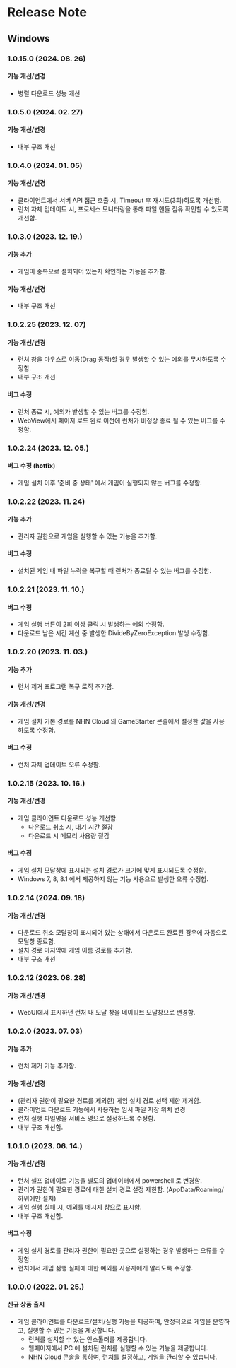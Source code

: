 # Release Note

## Windows

### 1.0.15.0 (2024. 08. 26)

#### 기능 개선/변경

* 병렬 다운로드 성능 개선


### 1.0.5.0 (2024. 02. 27)

#### 기능 개선/변경

* 내부 구조 개선

### 1.0.4.0 (2024. 01. 05)

#### 기능 개선/변경

* 클라이언트에서 서버 API 접근 호출 시, Timeout 후 재시도(3회)하도록 개선함.
* 런처 자체 업데이트 시, 프로세스 모니터링을 통해 파일 핸들 점유 확인할 수 있도록 개선함.

### 1.0.3.0 (2023. 12. 19.)

#### 기능 추가

* 게임이 중복으로 설치되어 있는지 확인하는 기능을 추가함.

#### 기능 개선/변경

* 내부 구조 개선

### 1.0.2.25 (2023. 12. 07)

#### 기능 개선/변경

* 런처 창을 마우스로 이동(Drag 동작)할 경우 발생할 수 있는 예외를 무시하도록 수정함.
* 내부 구조 개선

#### 버그 수정

* 런처 종료 시, 예외가 발생할 수 있는 버그를 수정함.
* WebView에서 페이지 로드 완료 이전에 런처가 비정상 종료 될 수 있는 버그를 수정함.

### 1.0.2.24 (2023. 12. 05.)

#### 버그 수정 (hotfix)

* 게임 설치 이후 '준비 중 상태' 에서 게임이 실행되지 않는 버그를 수정함.

### 1.0.2.22 (2023. 11. 24)

#### 기능 추가

* 관리자 권한으로 게임을 실행할 수 있는 기능을 추가함.

#### 버그 수정

* 설치된 게임 내 파일 누락을 복구할 때 런처가 종료될 수 있는 버그를 수정함.

### 1.0.2.21 (2023. 11. 10.)

#### 버그 수정

* 게임 실행 버튼이 2회 이상 클릭 시 발생하는 예외 수정함.
* 다운로드 남은 시간 계산 중 발생한 DivideByZeroException 발생 수정함.

### 1.0.2.20 (2023. 11. 03.)

#### 기능 추가

* 런처 제거 프로그램 복구 로직 추가함.

#### 기능 개선/변경

* 게임 설치 기본 경로를 NHN Cloud 의 GameStarter 콘솔에서 설정한 값을 사용하도록 수정함.

#### 버그 수정

* 런처 자체 업데이트 오류 수정함.

### 1.0.2.15 (2023. 10. 16.)

#### 기능 개선/변경

* 게임 클라이언트 다운로드 성능 개선함.
    * 다운로드 취소 시, 대기 시간 절감
    * 다운로드 시 메모리 사용량 절감

#### 버그 수정

* 게임 설치 모달창에 표시되는 설치 경로가 크기에 맞게 표시되도록 수정함.
* Windows 7, 8, 8.1 에서 제공하지 않는 기능 사용으로 발생한 오류 수정함.

### 1.0.2.14 (2024. 09. 18)

#### 기능 개선/변경

* 다운로드 취소 모달창이 표시되어 있는 상태에서 다운로드 완료된 경우에 자동으로 모달창 종료함.
* 설치 경로 마지막에 게임 이름 경로를 추가함.
* 내부 구조 개선

### 1.0.2.12 (2023. 08. 28)

#### 기능 개선/변경

* WebUI에서 표시하던 런처 내 모달 창을 네이티브 모달창으로 변경함.

### 1.0.2.0 (2023. 07. 03)

#### 기능 추가

* 런처 제거 기능 추가함.

#### 기능 개선/변경

* (관리자 권한이 필요한 경로를 제외한) 게임 설치 경로 선택 제한 제거함.
* 클라이언트 다운로드 기능에서 사용하는 임시 파일 저장 위치 변경
* 런처 실행 파일명을 서비스 명으로 설정하도록 수정함.
* 내부 구조 개선함.

### 1.0.1.0 (2023. 06. 14.)

#### 기능 개선/변경

* 런처 셀프 업데이트 기능을 별도의 업데이터에서 powershell 로 변경함.
* 관리가 권한이 필요한 경로에 대한 설치 경로 설정 제한함. (AppData/Roaming/ 하위에만 설치)
* 게임 실행 실패 시, 예외를 메시지 창으로 표시함.
* 내부 구조 개선함.

#### 버그 수정

* 게임 설치 경로를 관리자 권한이 필요한 곳으로 설정하는 경우 발생하는 오류를 수정함.
* 런처에서 게임 싦행 실패에 대한 예외를 사용자에게 알리도록 수정함.

### 1.0.0.0 (2022. 01. 25.)

#### 신규 상품 출시

* 게임 클라이언트를 다운로드/설치/실행 기능을 제공하여, 안정적으로 게임을 운영하고, 실행할 수 있는 기능을 제공합니다.
    * 런처를 설치할 수 있는 인스톨러를 제공합니다.
    * 웹페이지에서 PC 에 설치된 런처를 실행할 수 있는 기능을 제공합니다.
    * NHN Cloud 콘솔을 통하여, 런처를 설정하고, 게임을 관리할 수 있습니다.
